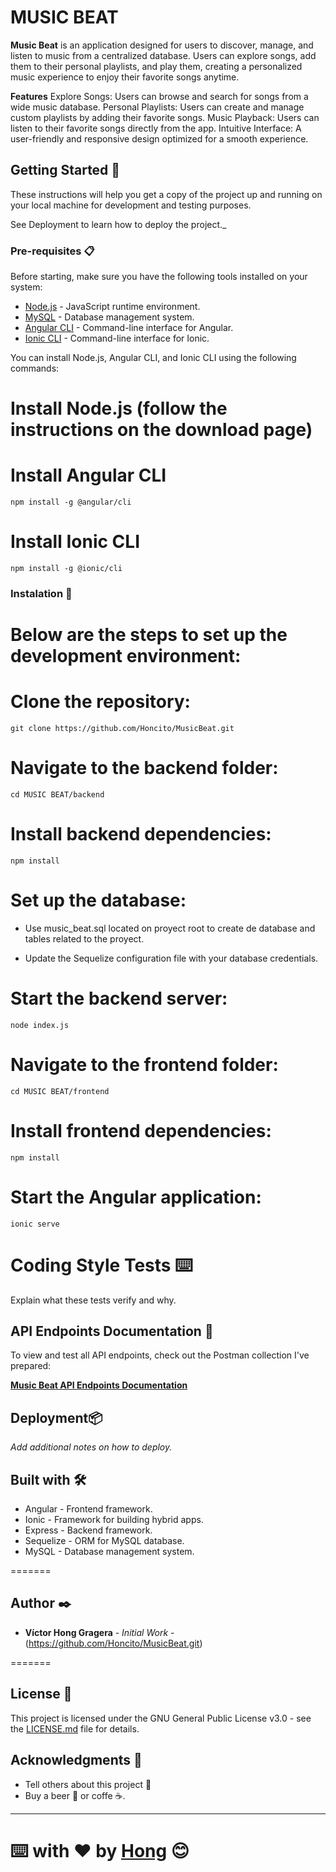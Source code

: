 # MUSIC BEAT

**Music Beat** is an application designed for users to discover, manage, and listen to music from a centralized database. Users can explore songs, add them to their personal playlists, and play them, creating a personalized music experience to enjoy their favorite songs anytime.

**Features** 
    Explore Songs: Users can browse and search for songs from a wide music database.
    Personal Playlists: Users can create and manage custom playlists by adding their favorite songs.
    Music Playback: Users can listen to their favorite songs directly from the app.
    Intuitive Interface: A user-friendly and responsive design optimized for a smooth experience.

## Getting Started 🚀

These instructions will help you get a copy of the project up and running on your local machine for development and testing purposes.

See Deployment to learn how to deploy the project._



### Pre-requisites 📋

Before starting, make sure you have the following tools installed on your system:

- [Node.js](https://nodejs.org/en/download/) -  JavaScript runtime environment.
- [MySQL](https://www.mysql.com/downloads/) - Database management system.
- [Angular CLI](https://angular.io/cli) - Command-line interface for Angular.
- [Ionic CLI](https://ionicframework.com/docs/cli) - Command-line interface for Ionic.

You can install Node.js, Angular CLI, and Ionic CLI using the following commands:

# Install Node.js (follow the instructions on the download page)
# Install Angular CLI
```
npm install -g @angular/cli
```
# Install Ionic CLI
```
npm install -g @ionic/cli
```
### Instalation 🔧

# Below are the steps to set up the development environment:

# Clone the repository:
```
git clone https://github.com/Honcito/MusicBeat.git
```

# Navigate to the backend folder:
```
cd MUSIC BEAT/backend
```

# Install backend dependencies:
```
npm install
```

# Set up the database:

* Use music_beat.sql located on proyect root to create de database and tables related to the proyect.

* Update the Sequelize configuration file with your database credentials.

# Start the backend server:
```
node index.js
```
# Navigate to the frontend folder:
```
cd MUSIC BEAT/frontend
```

# Install frontend dependencies:
```
npm install
```

# Start the Angular application:
```
ionic serve
```


# Coding Style Tests ⌨️
Explain what these tests verify and why.

## API Endpoints Documentation 📑
To view and test all API endpoints, check out the Postman collection I've prepared:

**[Music Beat API Endpoints Documentation](https://www.postman.com/hong66-2174/public-workspace/documentation/xdnb03l/music-beat-users?workspaceId=dc6c7131-6e30-4ca2-85a3-747039c3d3f2)**


## Deployment📦

_Add additional notes on how to deploy._

## Built with 🛠️

* Angular - Frontend framework.
* Ionic - Framework for building hybrid apps.
* Express - Backend framework.
* Sequelize - ORM for MySQL database.
* MySQL - Database management system.

=======


## Author ✒️


* **Víctor Hong Gragera** - *Initial Work* - (https://github.com/Honcito/MusicBeat.git)

=======

## License 📄

This project is licensed under the GNU General Public License v3.0 - see the [LICENSE.md](./LICENSE.md) file for details.

## Acknowledgments 🎁

* Tell others about this project  📢
* Buy a beer 🍺 or coffe ☕. 

---

⌨️ with ❤️ by [Hong]([https://github.com/Honcito]) 😊
=======


